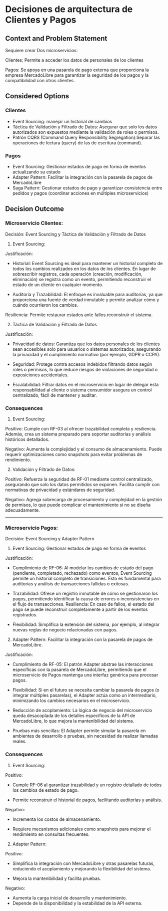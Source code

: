 # Decisiones de arquitectura de Clientes y Pagos

## Context and Problem Statement

Sequiere crear Dos microservicios:

Clientes: Permite a acceder los datos de personales de los
clientes


Pagos: Se apoya en una pasarela de pago externa que
proporciona la empresa MercadoLibre para garantizar la seguridad de los pagos y la
compatibilidad con otros clientes.



## Considered Options
### Clientes
* Event Sourcing: manejar un historial de cambios
* Táctica de Validación y Filtrado de Datos: Asegurar que solo los datos autorizados son expuestos mediante la validación de roles o permisos.
* Patrón CQRS (Command Query Responsibility Segregation):Separar las operaciones de lectura (query) de las de escritura (command).


### Pagos
* Event Sourcing: Gestionar estados de pago en forma de eventos actualizando su estado
* Adapter Pattern: Facilitar la integración con la pasarela de pagos de MercadoLibre
* Saga Pattern: Gestionar estados de pago y garantizar consistencia entre pedidos y pagos (coordinar acciones en múltiples microservicios)



## Decision Outcome

### Microservicio Clientes:

Decisión: Event Sourcing y Táctica de Validación y Filtrado de Datos

1. Event Sourcing: 

Justificación:

* Historial: Event Sourcing es ideal para mantener un historial completo de todos los cambios realizados en los datos de los clientes. En lugar de sobrescribir registros, cada operación (creación, modificación, eliminación) se registra como un evento, permitiendo reconstruir el estado de un cliente en cualquier momento.

* Auditoría y Trazabilidad: El enfoque es invaluable para auditorías, ya que proporciona una fuente de verdad inmutable y permite analizar cómo y cuándo ocurrieron los cambios.

Resiliencia: Permite restaurar estados ante fallos.reconstruir el sistema.

2. Táctica de Validación y Filtrado de Datos

Justificación:

* Privacidad de datos: Garantiza que los datos personales de los clientes sean accesibles solo para usuarios o sistemas autorizados, asegurando la privacidad y el cumplimiento normativo (por ejemplo, GDPR o CCPA).

* Seguridad: Protege contra accesos indebidos filtrando datos según roles o permisos, lo que reduce riesgos de violaciones de seguridad o exposiciones accidentales.

* Escalabilidad: Filtrar datos en el microservicio en lugar de delegar esta responsabilidad al cliente o sistema consumidor asegura un control centralizado, fácil de mantener y auditar.

### Consequences

1. Event Sourcing:

Positivo: Cumple con RF-03 al ofrecer trazabilidad completa y resiliencia. Además, crea un sistema preparado para soportar auditorías y análisis históricos detallados.

Negativo: Aumenta la complejidad y el consumo de almacenamiento. Puede requerir optimizaciones como snapshots para evitar problemas de rendimiento.

2. Validación y Filtrado de Datos:

Positivo: Refuerza la seguridad de RF-01 mediante control centralizado, asegurando que solo los datos permitidos se exponen. Facilita cumplir con normativas de privacidad y estándares de seguridad.

Negativo: Agrega sobrecarga de procesamiento y complejidad en la gestión de permisos, lo que puede complicar el mantenimiento si no se diseña adecuadamente.

---
### Microservicio Pagos: 

Decisión: Event Sourcing y Adapter Pattern

1. Event Sourcing: Gestionar estados de pago en forma de eventos

Justificación:

* Cumplimiento de RF-06: Al modelar los cambios de estado del pago (pendiente, completado, rechazado) como eventos, Event Sourcing permite un historial completo de transiciones. Esto es fundamental para auditorías y análisis de transacciones fallidas o exitosas.

* Trazabilidad: Ofrece un registro inmutable de cómo se gestionaron los pagos, permitiendo identificar la causa de errores o inconsistencias en el flujo de transacciones.
Resiliencia: En caso de fallos, el estado del pago se puede reconstruir completamente a partir de los eventos registrados.

* Flexibilidad: Simplifica la extensión del sistema, por ejemplo, al integrar nuevas reglas de negocio relacionadas con pagos.


2. Adapter Pattern: Facilitar la integración con la pasarela de pagos de MercadoLibre.

Justificación:

* Cumplimiento de RF-05: El patrón Adapter abstrae las interacciones específicas con la pasarela de MercadoLibre, permitiendo que el microservicio de Pagos mantenga una interfaz genérica para procesar pagos.

* Flexibilidad: Si en el futuro se necesita cambiar la pasarela de pagos (o integrar múltiples pasarelas), el Adapter actúa como un intermediario, minimizando los cambios necesarios en el microservicio.

* Reducción de acoplamiento: La lógica de negocio del microservicio queda desacoplada de los detalles específicos de la API de MercadoLibre, lo que mejora la mantenibilidad del sistema.

* Pruebas más sencillas: El Adapter permite simular la pasarela en ambientes de desarrollo o pruebas, sin necesidad de realizar llamadas reales.


### Consequences


1. Event Sourcing:

Positivo:

* Cumple RF-06 al garantizar trazabilidad y un registro detallado de todos los cambios de estado de pago.

* Permite reconstruir el historial de pagos, facilitando auditorías y análisis.

Negativo:

* Incrementa los costos de almacenamiento.

* Requiere mecanismos adicionales como snapshots para mejorar el rendimiento en consultas frecuentes.

2. Adapter Pattern:

Positivo:

* Simplifica la integración con MercadoLibre y otras pasarelas futuras, reduciendo el acoplamiento y mejorando la flexibilidad del sistema.

* Mejora la mantenibilidad y facilita pruebas.

Negativo:

* Aumenta la carga inicial de desarrollo y mantenimiento.
* Depende de la disponibilidad y la estabilidad de la API externa.